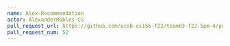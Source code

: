 ```yaml
---
name: Alex-Recommendation
actor: AlexanderRobles-CS
pull_request_url: https://github.com/ucsb-cs156-f22/team03-f22-5pm-4/pull/52
pull_request_num: 52
---
```

